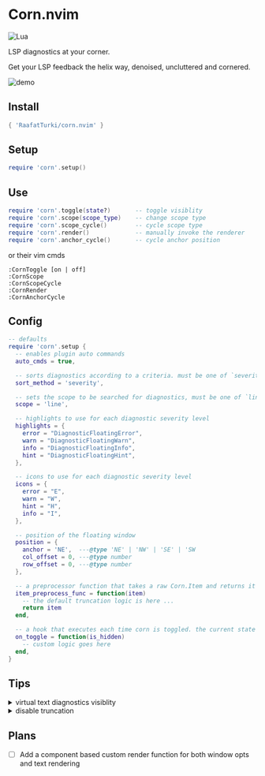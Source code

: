 # Corn.nvim
![Lua](https://img.shields.io/badge/Made%20with%20Lua-blueviolet.svg?style=for-the-badge&logo=lua)

LSP diagnostics at your corner.

Get your LSP feedback the helix way, denoised, uncluttered and cornered.

![demo](https://user-images.githubusercontent.com/16624558/265285866-8257051e-b944-4759-96b7-e5a97587ea21.gif)

## Install
```lua
{ 'RaafatTurki/corn.nvim' }
```

## Setup
```lua
require 'corn'.setup()
```

## Use
```lua
require 'corn'.toggle(state?)       -- toggle visiblity
require 'corn'.scope(scope_type)    -- change scope type
require 'corn'.scope_cycle()        -- cycle scope type
require 'corn'.render()             -- manually invoke the renderer
require 'corn'.anchor_cycle()       -- cycle anchor position
```
or their vim cmds
```
:CornToggle [on | off]
:CornScope
:CornScopeCycle
:CornRender
:CornAnchorCycle
```

## Config
```lua
-- defaults
require 'corn'.setup {
  -- enables plugin auto commands
  auto_cmds = true,

  -- sorts diagnostics according to a criteria. must be one of `severity`, `severity_reverse`, `column`, `column_reverse`, `line_number` or `line_number_reverse`
  sort_method = 'severity',

  -- sets the scope to be searched for diagnostics, must be one of `line` or `file`
  scope = 'line',

  -- highlights to use for each diagnostic severity level
  highlights = {
    error = "DiagnosticFloatingError",
    warn = "DiagnosticFloatingWarn",
    info = "DiagnosticFloatingInfo",
    hint = "DiagnosticFloatingHint",
  },

  -- icons to use for each diagnostic severity level
  icons = {
    error = "E",
    warn = "W",
    hint = "H",
    info = "I",
  },

  -- position of the floating window
  position = {
    anchor = 'NE',  ---@type 'NE' | 'NW' | 'SE' | 'SW
    col_offset = 0, ---@type number
    row_offset = 0, ---@type number
  },

  -- a preprocessor function that takes a raw Corn.Item and returns it after modification, could be used for truncation or other purposes
  item_preprocess_func = function(item)
    -- the default truncation logic is here ...
    return item
  end,

  -- a hook that executes each time corn is toggled. the current state is provided via `is_hidden`
  on_toggle = function(is_hidden)
    -- custom logic goes here
  end,
}
```

## Tips
<details>
<summary> virtual text diagnostics visiblity </summary>

enable virtual text diagnostics when corn is off and disable it when it's on
```lua
-- ensure virtual_text diags are disabled
vim.diagnostic.config { virtual_text = false }

-- toggle virtual_text diags when corn is toggled
require 'corn'.setup {
  on_toggle = function(is_hidden)
    vim.diagnostic.config({ virtual_text = not vim.diagnostic.config().virtual_text })
  end
}
```
</details>

<details>
<summary> disable truncation </summary>

disable the default truncation which is implemented inside item_preprocess_func
```lua
-- set item_preprocess_func to return the item unmodified
require 'corn'.setup {
  item_preprocess_func = function(item)
    return item
  end
}
```
</details>

## Plans
- [ ] Add a component based custom render function for both window opts and text rendering
